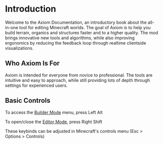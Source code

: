 # Introduction
Welcome to the Axiom Documentation, an introductory book about the all-in-one tool for editing Minecraft worlds. The goal of Axiom is to help you build terrain, organics and structures faster and to a higher quality. The mod brings innovative new tools and algorithms, while also improving ergonomics by reducing the feedback loop through realtime clientside visualizations. 

## Who Axiom Is For
Axiom is intended for everyone from novice to professional. The tools are intuitive and easy to approach, while still providing lots of depth through settings for experienced users.

## Basic Controls

To access the [Builder Mode](builder/intro.md) menu, press Left Alt

To open/close the [Editor Mode](editor/intro.md), press Right Shift

These keybinds can be adjusted in Minecraft's controls menu (Esc > Options > Controls)
